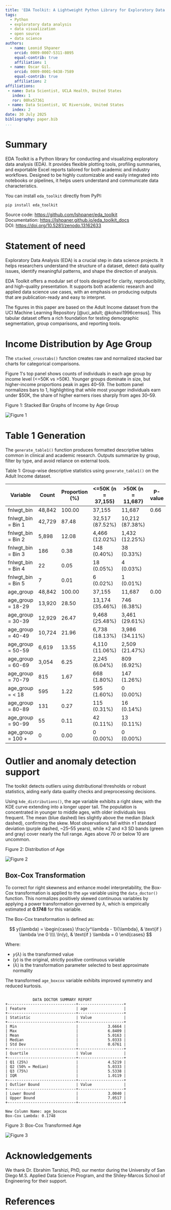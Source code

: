 ```yaml
---
title: 'EDA Toolkit: A Lightweight Python Library for Exploratory Data Analysis and Reporting'
tags:
  - Python
  - exploratory data analysis
  - data visualization
  - open source
  - data science
authors:
  - name: Leonid Shpaner
    orcid: 0009-0007-5311-8095
    equal-contrib: true
    affiliation: 1
  - name: Oscar Gil.
    orcid: 0009-0001-9438-7589 
    equal-contrib: true 
    affiliation: 2
affiliations:
 - name: Data Scientist, UCLA Health, United States
   index: 1
   ror: 00hx57361
 - name: Data Scientist, UC Riverside, United States
   index: 2
date: 30 July 2025
bibliography: paper.bib
...
```



# Summary

EDA Toolkit is a Python library for conducting and visualizing exploratory data 
analysis (EDA). It provides flexible plotting tools, profiling summaries, and 
exportable Excel reports tailored for both academic and industry workflows. 
Designed to be highly customizable and easily integrated into notebooks or 
pipelines, it helps users understand and communicate data characteristics.

You can install `eda_toolkit` directly from PyPI:

```text
pip install eda_toolkit
```

Source code: https://github.com/lshpaner/eda_toolkit  
Documentation: https://lshpaner.github.io/eda_toolkit_docs  
DOI: https://doi.org/10.5281/zenodo.13162633


# Statement of need

Exploratory Data Analysis (EDA) is a crucial step in data science projects. 
It helps researchers understand the structure of a dataset, detect data quality 
issues, identify meaningful patterns, and shape the direction of analysis.

EDA Toolkit offers a modular set of tools designed for clarity, reproducibility, 
and high-quality presentation. It supports both academic research and applied 
data science use cases, with an emphasis on producing outputs that are 
publication-ready and easy to interpret.

The figures in this paper are based on the Adult Income dataset from the UCI 
Machine Learning Repository [@uci_adult; @kohavi1996census]. This tabular dataset 
offers a rich foundation for testing demographic segmentation, group comparisons, 
and reporting tools. 

# Income Distribution by Age Group

The `stacked_crosstabs()` function creates raw and normalized stacked bar charts 
for categorical comparisons.

Figure 1's top panel shows counts of individuals in each age group by 
income level (<=50K vs >50K). Younger groups dominate in size, but higher-income 
proportions peak in ages 40–59. The bottom panel normalizes bars to 1, 
highlighting that while most younger individuals earn under $50K, the share of 
higher earners rises sharply from ages 30–59.

Figure 1: Stacked Bar Graphs of Income by Age Group  

![Figure 1](./assets/stacked_bar_income.svg)


# Table 1 Generation

The `generate_table1()` function produces formatted descriptive tables common in 
clinical and academic research. Outputs summarize by group, filter by type, and 
avoid reliance on external tools.

Table 1: Group-wise descriptive statistics using `generate_table1()` on the Adult Income dataset.

 Variable           | Count  | Proportion (%) | <=50K (n = 37,155) | >50K (n = 11,687) | P-value 
--------------------|--------|----------------|--------------------|-------------------|---------
 fnlwgt_bin         | 48,842 | 100.00         | 37,155             | 11,687            | 0.66    
 fnlwgt_bin = Bin 1 | 42,729 | 87.48          | 32,517 (87.52%)    | 10,212 (87.38%)   |         
 fnlwgt_bin = Bin 2 | 5,898  | 12.08          | 4,466 (12.02%)     | 1,432 (12.25%)    |         
 fnlwgt_bin = Bin 3 | 186    | 0.38           | 148 (0.40%)        | 38 (0.33%)        |         
 fnlwgt_bin = Bin 4 | 22     | 0.05           | 18 (0.05%)         | 4 (0.03%)         |         
 fnlwgt_bin = Bin 5 | 7      | 0.01           | 6 (0.02%)          | 1 (0.01%)         |         
 age_group          | 48,842 | 100.00         | 37,155             | 11,687            | 0.00    
 age_group = 18-29  | 13,920 | 28.50          | 13,174 (35.46%)    | 746 (6.38%)       |         
 age_group = 30-39  | 12,929 | 26.47          | 9,468 (25.48%)     | 3,461 (29.61%)    |         
 age_group = 40-49  | 10,724 | 21.96          | 6,738 (18.13%)     | 3,986 (34.11%)    |         
 age_group = 50-59  | 6,619  | 13.55          | 4,110 (11.06%)     | 2,509 (21.47%)    |         
 age_group = 60-69  | 3,054  | 6.25           | 2,245 (6.04%)      | 809 (6.92%)       |         
 age_group = 70-79  | 815    | 1.67           | 668 (1.80%)        | 147 (1.26%)       |         
 age_group = < 18   | 595    | 1.22           | 595 (1.60%)        | 0 (0.00%)         |         
 age_group = 80-89  | 131    | 0.27           | 115 (0.31%)        | 16 (0.14%)        |         
 age_group = 90-99  | 55     | 0.11           | 42 (0.11%)         | 13 (0.11%)        |         
 age_group = 100 +  | 0      | 0.00           | 0 (0.00%)          | 0 (0.00%)         |         


# Outlier and anomaly detection support

The toolkit detects outliers using distributional thresholds or robust statistics, 
aiding early data quality checks and preprocessing decisions.

Using `kde_distributions()`, the age variable exhibits a right skew, with the KDE 
curve extending into a longer upper tail. The population is concentrated in 
younger to middle ages, with older individuals less frequent. The mean (blue dashed) 
lies slightly above the median (black dashed), confirming the skew. Most observations 
fall within ±1 standard deviation (purple dashed, ~25–55 years), while ±2 and ±3 
SD bands (green and gray) cover nearly the full range. Ages above 70 or below 10 
are uncommon. 

Figure 2: Distribution of Age  

![Figure 2](./assets/age_distribution_mean_median_std.svg)

## Box-Cox Transformation

To correct for right skewness and enhance model interpretability, the Box-Cox 
transformation is applied to the `age` variable using the `data_doctor()` function.
This normalizes positively skewed continuous variables by applying a power 
transformation governed by $\lambda$, which is empirically estimated at **0.1748** 
for this variable.

The Box-Cox transformation is defined as:

$$
y(\lambda) =
\begin{cases}
\frac{y^\lambda - 1}{\lambda}, & \text{if } \lambda \ne 0 \\\\
\ln(y), & \text{if } \lambda = 0
\end{cases}
$$

Where:  
- $y(\lambda)$ is the transformed value  
- $(y)$ is the original, strictly positive continuous variable  
- $(\lambda)$ is the transformation parameter selected to best approximate normality

The transformed `age_boxcox` variable exhibits improved symmetry and reduced kurtosis.

```text

            DATA DOCTOR SUMMARY REPORT
+------------------------------+--------------------+
| Feature                      | age                |
+------------------------------+--------------------+
| Statistic                    | Value              |
+------------------------------+--------------------+
| Min                          |             3.6664 |
| Max                          |             6.8409 |
| Mean                         |             5.0163 |
| Median                       |             5.0333 |
| Std Dev                      |             0.6761 |
+------------------------------+--------------------+
| Quartile                     | Value              |
+------------------------------+--------------------+
| Q1 (25%)                     |             4.5219 |
| Q2 (50% = Median)            |             5.0333 |
| Q3 (75%)                     |             5.5338 |
| IQR                          |             1.0119 |
+------------------------------+--------------------+
| Outlier Bound                | Value              |
+------------------------------+--------------------+
| Lower Bound                  |             3.0040 |
| Upper Bound                  |             7.0517 |
+------------------------------+--------------------+

New Column Name: age_boxcox
Box-Cox Lambda: 0.1748
```

Figure 3: Box-Cox Transformed Age

![Figure 3](./assets/age_boxcox_kde_hist_violinplot.svg)


# Acknowledgements

We thank Dr. Ebrahim Tarshizi, PhD, our mentor during the University of San Diego 
M.S. Applied Data Science Program, and the Shiley-Marcos School of Engineering 
for their support.

# References
